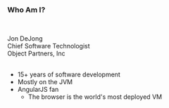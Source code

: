 ###  Who Am I?
&nbsp;

Jon DeJong  
Chief Software Technologist  
Object Partners, Inc  
&nbsp;

* 15+ years of software development
* Mostly on the JVM
* AngularJS fan
  * The browser is the world's most deployed VM
